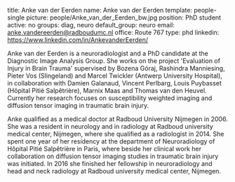 title: Anke van der Eerden
name: Anke van der Eerden
template: people-single
picture: people/Anke_van_der_Eerden_bw.jpg
position: PhD student
active: no
groups: diag, neuro
default_group: neuro
email: anke.vandereerden@radboudumc.nl
office: Route 767
type: phd
linkedin: https://www.linkedin.com/in/AnkevanderEerden/

Anke van der Eerden is a neuroradiologist and a PhD candidate at the Diagnostic Image Analysis Group. She works on the project 'Evaluation of Injury in Brain Trauma' supervised by Bozena Góraj, Rashindra Manniesing, Pieter Vos (Slingeland) and Marcel Twickler (Antwerp University Hospital), in collaboration with Damien Galanaud, Vincent Perlbarg, Louis Puybasset (Hôpital Pitié Salpêtrière), Marnix Maas and Thomas van den Heuvel. Currently her research focuses on susceptibility weighted imaging and diffusion tensor imaging in traumatic brain injury.

Anke qualified as a medical doctor at Radboud University Nijmegen in 2006. She was a resident in neurology and in radiology at Radboud university medical center, Nijmegen, where she qualified as a radiologist in 2014. She spent one year of her residency at the department of Neuroradiology of Hôpital Pitié Salpêtrière in Paris, where beside her clinical work her collaboration on diffusion tensor imaging studies in traumatic brain injury was initiated. In 2016 she finished her fellowship in neuroradiology and head and neck radiology at Radboud university medical center, Nijmegen.
